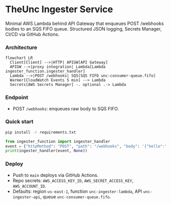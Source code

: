# TheUnc Ingester Service

Minimal AWS Lambda behind API Gateway that enqueues POST /webhooks bodies to an SQS FIFO queue. Structured JSON logging, Secrets Manager, CI/CD via GitHub Actions.


### Architecture

```mermaid
flowchart LR
  Client[Client] -->|HTTP| APIGW[API Gateway]
  APIGW -->|proxy integration| Lambda[Lambda ingester_function.ingester_handler]
  Lambda -->|POST /webhooks| SQS[SQS FIFO unc-consumer-queue.fifo]
  Warmer[CloudWatch Events 5 min] --> Lambda
  Secrets[AWS Secrets Manager] -. optional .-> Lambda
```

### Endpoint
- POST `/webhooks`: enqueues raw body to SQS FIFO.

### Quick start
```bash
pip install -r requirements.txt
```
```python
from ingester_function import ingester_handler
event = {"httpMethod": "POST", "path": "/webhooks", "body": '{"hello":"world"}'}
print(ingester_handler(event, None))
```

### Deploy
- Push to `main` deploys via GitHub Actions.
- Repo secrets: `AWS_ACCESS_KEY_ID`, `AWS_SECRET_ACCESS_KEY`, `AWS_ACCOUNT_ID`.
- Defaults: region `us-east-1`, function `unc-ingester-lambda`, API `unc-ingester-api`, queue `unc-consumer-queue.fifo`.